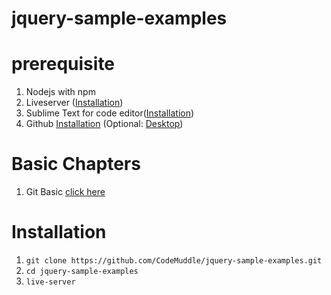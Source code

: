 # jquery-sample-examples
# prerequisite

1. Nodejs with npm
2. Liveserver ([Installation](https://www.npmjs.com/package/live-server))
3. Sublime Text for code editor([Installation](https://www.sublimetext.com/3))
4. Github [Installation](https://git-scm.com/downloads) (Optional: [Desktop](https://desktop.github.com/))


# Basic Chapters
1. Git Basic [click here](https://git-scm.com/book/en/v1/Git-Basics)

# Installation
1. `git clone https://github.com/CodeMuddle/jquery-sample-examples.git`
2. `cd jquery-sample-examples`
3. `live-server`
